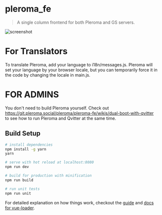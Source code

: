 # pleroma_fe

> A single column frontend for both Pleroma and GS servers.

![screenshot](https://i.imgur.com/DJVqSJ0.png)

# For Translators

To translate Pleroma, add your language to i18n/messages.js. Pleroma will set your language by your browser locale, but you can temporarily force it in the code by changing the locale in main.js.

# FOR ADMINS

You don't need to build Pleroma yourself. Check out https://git.pleroma.social/pleroma/pleroma-fe/wikis/dual-boot-with-qvitter to see how to run Pleroma and Qvitter at the same time.

## Build Setup

``` bash
# install dependencies
npm install -g yarn
yarn

# serve with hot reload at localhost:8080
npm run dev

# build for production with minification
npm run build

# run unit tests
npm run unit
```

For detailed explanation on how things work, checkout the [guide](http://vuejs-templates.github.io/webpack/) and [docs for vue-loader](http://vuejs.github.io/vue-loader).
